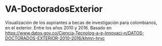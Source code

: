 # VA-DoctoradosExterior
Visualización de los aspirantes a becas de investigación para colombianos, en el exterior. Entre los años 2010 y 2016. Basado en https://www.datos.gov.co/Ciencia-Tecnolog-a-e-Innovaci-n/DATOS-DOCTORADOS-EXTERIOR-2010-2016/khmn-hryc
